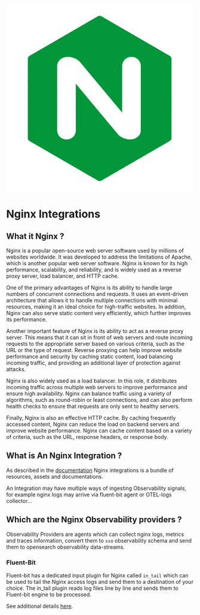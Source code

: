 ![](nginx.png)

# Nginx Integrations 

## What it Nginx ?
Nginx is a popular open-source web server software used by millions of websites worldwide. It was developed to address the limitations of Apache, which is another popular web server software. Nginx is known for its high performance, scalability, and reliability, and is widely used as a reverse proxy server, load balancer, and HTTP cache.

One of the primary advantages of Nginx is its ability to handle large numbers of concurrent connections and requests. It uses an event-driven architecture that allows it to handle multiple connections with minimal resources, making it an ideal choice for high-traffic websites. In addition, Nginx can also serve static content very efficiently, which further improves its performance.

Another important feature of Nginx is its ability to act as a reverse proxy server. This means that it can sit in front of web servers and route incoming requests to the appropriate server based on various criteria, such as the URL or the type of request. Reverse proxying can help improve website performance and security by caching static content, load balancing incoming traffic, and providing an additional layer of protection against attacks.

Nginx is also widely used as a load balancer. In this role, it distributes incoming traffic across multiple web servers to improve performance and ensure high availability. Nginx can balance traffic using a variety of algorithms, such as round-robin or least connections, and can also perform health checks to ensure that requests are only sent to healthy servers.

Finally, Nginx is also an effective HTTP cache. By caching frequently accessed content, Nginx can reduce the load on backend servers and improve website performance. Nginx can cache content based on a variety of criteria, such as the URL, response headers, or response body.

## What is An Nginx Integration ?
As described in the [documentation](../../README.md) Nginx integrations is a bundle of resources, assets and documentations. 

An Integration may have multiple ways of ingesting Observability signals, for example nginx logs may arrive via fluent-bit agent or OTEL-logs collector...

## Which are the Nginx Observability providers ?
Observability Providers are agents which can collect nginx logs, metrics and traces information, convert them to `sso` observability schema and send them to opensearch observability data-streams.

### Fluent-Bit
Fluent-bit has a dedicated input plugin for Nginx called `in_tail` which can be used to tail the Nginx access logs and send them to a destination of your choice.
The in_tail plugin reads log files line by line and sends them to Fluent-bit engine to be processed.

See additional details [here](fluet-bit/README.md).